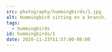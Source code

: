 ```yaml
---
src: photography/hummingbirds/1.jpg
alt: Hummingbird sitting on a branch.
tags: 
  - hummingbirds
id: hummingbirds/1
date: 2020-11-23T11:57:00-08:00
---
```

